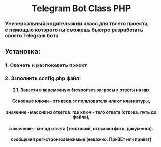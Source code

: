 <h1 align="center">
  Telegram Bot Class PHP
</h1>
<h3>Универсальный родительский класс для твоего проекта,<br> с помощью которого ты сможешь быстро разработать своего Telegram бота<br></h3>
<h2>Установка:</h2>
<h3>1. Скачать и распокавать проект</h3>
<h3>2. Заполнить config.php файл:</h3>
<h4 align="center">2.1. Занести в переменную $responses запросы и ответы на них</h4>
<h4 align="center">Основные ключи - это ввод от пользователя или от клавиатуры,</h4>
<h4 align="center">значение - массив из ответов, где ключ - тело ответа (строка, путь до файла),</h4>
<h4 align="center">а значение - метод ответа (текстовый, отправка фото, документа).</h4>
<h4 align="center">сообщения регистронезависимые (неважно: ПриВЕт или привет)</h4>

